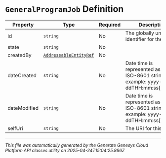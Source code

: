 # `GeneralProgramJob` Definition

| Property | Type | Required | Description |
|----------|------|----------|-------------|
| id | `string` | No | The globally unique identifier for the object. |
| state | `string` | No |  |
| createdBy | [`AddressableEntityRef`](addressableentityref-definition.md) | No |  |
| dateCreated | `string` | No | Date time is represented as an ISO-8601 string. For example: yyyy-MM-ddTHH:mm:ss[.mmm]Z |
| dateModified | `string` | No | Date time is represented as an ISO-8601 string. For example: yyyy-MM-ddTHH:mm:ss[.mmm]Z |
| selfUri | `string` | No | The URI for this object |

---

*This file was automatically generated by the Generate Genesys Cloud Platform API classes utility on 2025-04-24T15:04:25.866Z*